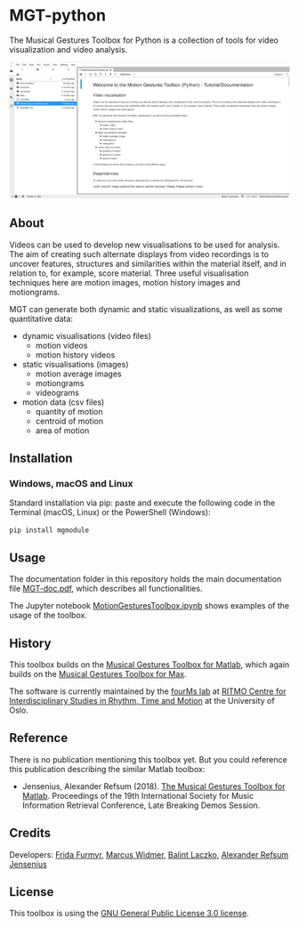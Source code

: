 # MGT-python

The Musical Gestures Toolbox for Python is a collection of tools for video visualization and video analysis.

![MGT python](documentation/figures/promo/mgt-python_640.jpg)


## About

Videos can be used to develop new visualisations to be used for analysis. The aim of creating such alternate displays from video recordings is to uncover features, structures and similarities within the material itself, and in relation to, for example, score material. Three useful visualisation techniques here are motion images, motion history images and motiongrams.

MGT can generate both dynamic and static visualizations, as well as some quantitative data:

- dynamic visualisations (video files)
    - motion videos
    - motion history videos
- static visualisations (images)
    - motion average images
    - motiongrams
    - videograms
- motion data (csv files)
    - quantity of motion
    - centroid of motion
    - area of motion


## Installation


### Windows, macOS and Linux

Standard installation via pip: paste and execute the following code in the Terminal (macOS, Linux) or the PowerShell (Windows):

`pip install mgmodule`

## Usage

The documentation folder in this repository holds the main documentation file [MGT-doc.pdf](https://github.com/fourMs/MGT-python/blob/master/documentation/MGT_doc.pdf), which describes all functionalities.

The Jupyter notebook [MotionGesturesToolbox.ipynb](https://github.com/fourMs/MGT-python/blob/master/MotionGesturesToolbox.ipynb) shows examples of the usage of the toolbox.

## History

This toolbox builds on the [Musical Gestures Toolbox for Matlab](https://github.com/fourMs/MGT-matlab/), which again builds on the [Musical Gestures Toolbox for Max](http://www.uio.no/english/research/groups/fourms/downloads/software/musicalgesturestoolbox/).

The software is currently maintained by the [fourMs lab](https://github.com/fourMs) at [RITMO Centre for Interdisciplinary Studies in Rhythm, Time and Motion](https://www.uio.no/ritmo/english/) at the University of Oslo.

## Reference

There is no publication mentioning this toolbox yet. But you could reference this publication describing the similar Matlab toolbox:

- Jensenius, Alexander Refsum (2018). [The Musical Gestures Toolbox for Matlab](http://hdl.handle.net/10852/65559). Proceedings of the 19th International Society for Music Information Retrieval Conference, Late Breaking Demos Session.


## Credits

Developers: [Frida Furmyr](https://github.com/fridafu), [Marcus Widmer](https://github.com/marcuswidmer), [Balint Laczko](https://github.com/balintlaczko), [Alexander Refsum Jensenius](https://github.com/alexarje/)

## License

This toolbox is using the [GNU General Public License 3.0 license](https://www.gnu.org/licenses/gpl-3.0.en.html).
